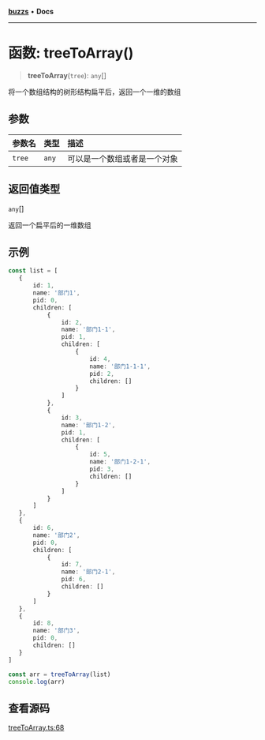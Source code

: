 [**buzzs**](../README.md) • **Docs**

***

# 函数: treeToArray()

> **treeToArray**(`tree`): `any`[]

将一个数组结构的树形结构扁平后，返回一个一维的数组

## 参数

| 参数名 | 类型 | 描述 |
| :------ | :------ | :------ |
| `tree` | `any` | 可以是一个数组或者是一个对象 |

## 返回值类型

`any`[]

返回一个扁平后的一维数组

## 示例

```ts
const list = [
   {
       id: 1,
       name: '部门1',
       pid: 0,
       children: [
           {
               id: 2,
               name: '部门1-1',
               pid: 1,
               children: [
                   {
                       id: 4, 
                       name: '部门1-1-1', 
                       pid: 2,
                       children: []
                   }
               ]
           },
           {
               id: 3,
               name: '部门1-2',
               pid: 1,
               children: [
                   {
                       id: 5, 
                       name: '部门1-2-1', 
                       pid: 3,
                       children: []
                   }
               ]
           }
       ]
   },
   {
       id: 6,
       name: '部门2',
       pid: 0,
       children: [
           {
               id: 7, 
               name: '部门2-1', 
               pid: 6,
               children: []
           }
       ]
   },
   {
       id: 8,
       name: '部门3',
       pid: 0,
       children: []
   }
]

const arr = treeToArray(list)
console.log(arr)

```

## 查看源码

[treeToArray.ts:68](https://github.com/Leexiaop/buzz/blob/4387eb30161ab9a7932861d0bc5ba77270c20ee8/src/treeToArray.ts#L68)
